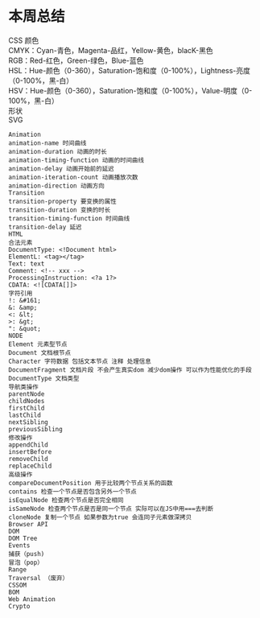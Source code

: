 # 本周总结
CSS
颜色  
CMYK：Cyan-青色，Magenta-品红，Yellow-黄色，blacK-黑色  
RGB：Red-红色，Green-绿色，Blue-蓝色  
HSL：Hue-颜色（0-360），Saturation-饱和度（0-100%），Lightness-亮度（0-100%，黑-白）  
HSV：Hue-颜色（0-360），Saturation-饱和度（0-100%），Value-明度（0-100%，黑-白）    
形状  
SVG  
```data:image/svg+xml,<svg>...</svg>
Animation
animation-name 时间曲线
animation-duration 动画的时长
animation-timing-function 动画的时间曲线
animation-delay 动画开始前的延迟
animation-iteration-count 动画播放次数
animation-direction 动画方向
Transition
transition-property 要变换的属性
transition-duration 变换的时长
transition-timing-function 时间曲线
transition-delay 延迟
HTML
合法元素
DocumentType: <!Document html>
ElementL: <tag></tag>
Text: text
Comment: <!-- xxx -->
ProcessingInstruction: <?a 1?>
CDATA: <![CDATA[]]>
字符引用
!: &#161;
&: &amp;
<: &lt;
>: &gt;
": &quot;
NODE
Element 元素型节点
Document 文档根节点
Character 字符数据 包括文本节点 注释 处理信息
DocumentFragment 文档片段 不会产生真实dom 减少dom操作 可以作为性能优化的手段
DocumentType 文档类型
导航类操作
parentNode
childNodes
firstChild
lastChild
nextSibling
previousSibling
修改操作
appendChild
insertBefore
removeChild
replaceChild
高级操作
compareDocumentPosition 用于比较两个节点关系的函数
contains 检查一个节点是否包含另外一个节点
isEqualNode 检查两个节点是否完全相同
isSameNode 检查两个节点是否是同一个节点 实际可以在JS中用===去判断
cloneNode 复制一个节点 如果参数为true 会连同子元素做深拷贝
Browser API
DOM
DOM Tree
Events
捕获（push)
冒泡（pop）
Range
Traversal （废弃）
CSSOM
BOM
Web Animation
Crypto